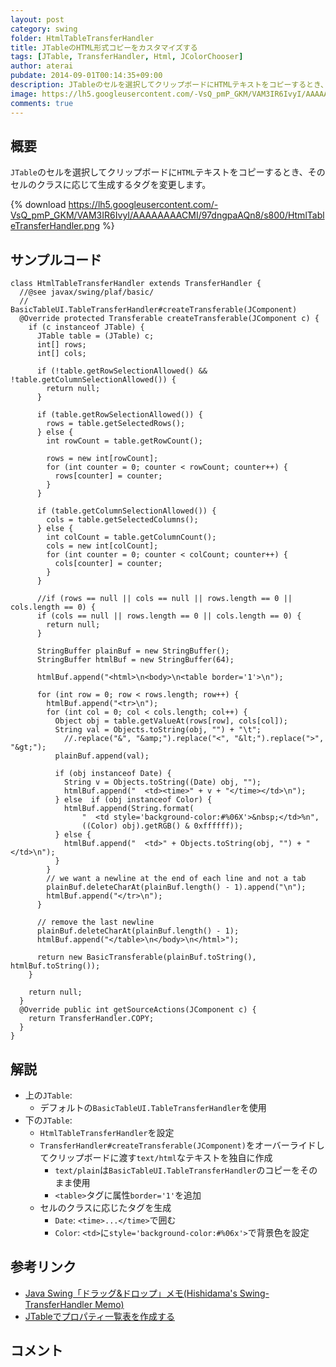 ```yaml
---
layout: post
category: swing
folder: HtmlTableTransferHandler
title: JTableのHTML形式コピーをカスタマイズする
tags: [JTable, TransferHandler, Html, JColorChooser]
author: aterai
pubdate: 2014-09-01T00:14:35+09:00
description: JTableのセルを選択してクリップボードにHTMLテキストをコピーするとき、そのセルのクラスに応じて生成するタグを変更します。
image: https://lh5.googleusercontent.com/-VsQ_pmP_GKM/VAM3IR6IvyI/AAAAAAAACMI/97dngpaAQn8/s800/HtmlTableTransferHandler.png
comments: true
---
```

## 概要
`JTable`のセルを選択してクリップボードに`HTML`テキストをコピーするとき、そのセルのクラスに応じて生成するタグを変更します。

{% download https://lh5.googleusercontent.com/-VsQ_pmP_GKM/VAM3IR6IvyI/AAAAAAAACMI/97dngpaAQn8/s800/HtmlTableTransferHandler.png %}

## サンプルコード
<pre class="prettyprint"><code>class HtmlTableTransferHandler extends TransferHandler {
  //@see javax/swing/plaf/basic/
  //     BasicTableUI.TableTransferHandler#createTransferable(JComponent)
  @Override protected Transferable createTransferable(JComponent c) {
    if (c instanceof JTable) {
      JTable table = (JTable) c;
      int[] rows;
      int[] cols;

      if (!table.getRowSelectionAllowed() &amp;&amp; !table.getColumnSelectionAllowed()) {
        return null;
      }

      if (table.getRowSelectionAllowed()) {
        rows = table.getSelectedRows();
      } else {
        int rowCount = table.getRowCount();

        rows = new int[rowCount];
        for (int counter = 0; counter &lt; rowCount; counter++) {
          rows[counter] = counter;
        }
      }

      if (table.getColumnSelectionAllowed()) {
        cols = table.getSelectedColumns();
      } else {
        int colCount = table.getColumnCount();
        cols = new int[colCount];
        for (int counter = 0; counter &lt; colCount; counter++) {
          cols[counter] = counter;
        }
      }

      //if (rows == null || cols == null || rows.length == 0 || cols.length == 0) {
      if (cols == null || rows.length == 0 || cols.length == 0) {
        return null;
      }

      StringBuffer plainBuf = new StringBuffer();
      StringBuffer htmlBuf = new StringBuffer(64);

      htmlBuf.append("&lt;html&gt;\n&lt;body&gt;\n&lt;table border='1'&gt;\n");

      for (int row = 0; row &lt; rows.length; row++) {
        htmlBuf.append("&lt;tr&gt;\n");
        for (int col = 0; col &lt; cols.length; col++) {
          Object obj = table.getValueAt(rows[row], cols[col]);
          String val = Objects.toString(obj, "") + "\t";
            //.replace("&amp;", "&amp;amp;").replace("&lt;", "&amp;lt;").replace("&gt;", "&amp;gt;");
          plainBuf.append(val);

          if (obj instanceof Date) {
            String v = Objects.toString((Date) obj, "");
            htmlBuf.append("  &lt;td&gt;&lt;time&gt;" + v + "&lt;/time&gt;&lt;/td&gt;\n");
          } else  if (obj instanceof Color) {
            htmlBuf.append(String.format(
                "  &lt;td style='background-color:#%06X'&gt;&amp;nbsp;&lt;/td&gt;%n",
                ((Color) obj).getRGB() &amp; 0xffffff));
          } else {
            htmlBuf.append("  &lt;td&gt;" + Objects.toString(obj, "") + "&lt;/td&gt;\n");
          }
        }
        // we want a newline at the end of each line and not a tab
        plainBuf.deleteCharAt(plainBuf.length() - 1).append("\n");
        htmlBuf.append("&lt;/tr&gt;\n");
      }

      // remove the last newline
      plainBuf.deleteCharAt(plainBuf.length() - 1);
      htmlBuf.append("&lt;/table&gt;\n&lt;/body&gt;\n&lt;/html&gt;");

      return new BasicTransferable(plainBuf.toString(), htmlBuf.toString());
    }

    return null;
  }
  @Override public int getSourceActions(JComponent c) {
    return TransferHandler.COPY;
  }
}
</code></pre>

## 解説
- 上の`JTable`:
    - デフォルトの`BasicTableUI.TableTransferHandler`を使用
- 下の`JTable`:
    - `HtmlTableTransferHandler`を設定
    - `TransferHandler#createTransferable(JComponent)`をオーバーライドしてクリップボードに渡す`text/html`なテキストを独自に作成
        - `text/plain`は`BasicTableUI.TableTransferHandler`のコピーをそのまま使用
        - `<table>`タグに属性`border='1'`を追加
    - セルのクラスに応じたタグを生成
        - `Date`: `<time>...</time>`で囲む
        - `Color`: `<td>`に`style='background-color:#%06x'>`で背景色を設定

<!-- dummy comment line for breaking list -->

## 参考リンク
- [Java Swing「ドラッグ&ドロップ」メモ(Hishidama's Swing-TransferHandler Memo)](http://www.ne.jp/asahi/hishidama/home/tech/java/swing/TransferHandler.html)
- [JTableでプロパティ一覧表を作成する](http://ateraimemo.com/Swing/PropertyTable.html)

<!-- dummy comment line for breaking list -->

## コメント
